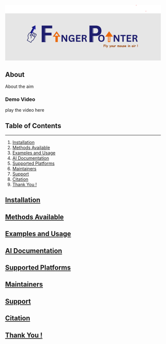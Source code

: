 ![plot](./src/assets/Banner.png)
<h2> About </h2>
<p> About the aim</p>

<h3> Demo Video </h3>
<p> play the video here</p>

<h2>Table of Contents</h2>
<hr>
<ol>
  <li> <a href= "#installation"> Installation </a> </li>
  <li> <a href= "#methodsAvailable"> Methods Available </a> </li>
  <li> <a href= "#examplesAndUsage"> Examples and Usage </a> </li>
  <li> <a href= "#AIDocumentation"> AI Documentation </a> </li>
  <li> <a href= "#supportedPlatforms"> Supported Platforms </a> </li>
  <li> <a href= "#maintainers"> Maintainers </a> </li>
  <li> <a href= "#support"> Support </a> </li>
  <li> <a href= "#citation"> Citation </li>
  <li> <a href= "thankYou"> Thank You !</li>
</ol>

<h2 id= "#installation"> Installation </h2>
<h2 id= "#methodsAvailable"> Methods Available </h2>
<h2 id= "#examplesAndUsage"> Examples and Usage </h2>
<h2 id= "#AIDocumentation"> AI Documentation </h2>
<h2 id= "#supportedPlatforms"> Supported Platforms </h2>
<h2 id= "#maintainers"> Maintainers </h2>
<h2 id= "#support"> Support </h2>
<h2 id= "#citation"> Citation </h2>
<h2 id= "thankYou"> Thank You ! </h2>

